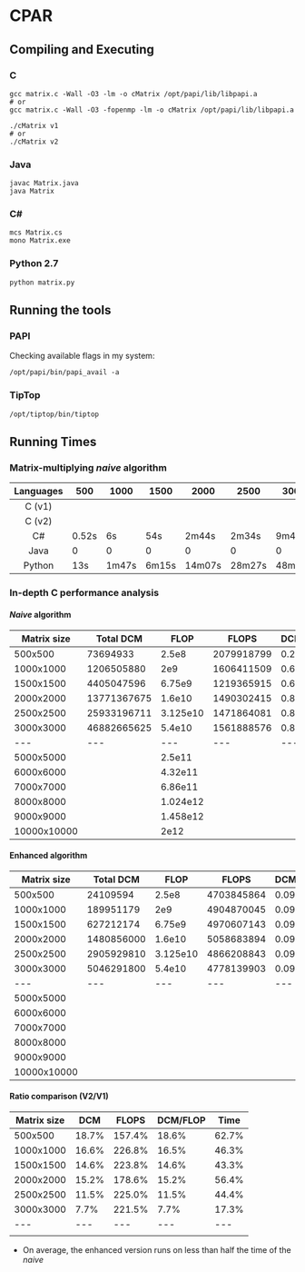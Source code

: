 # CPAR

## Compiling and Executing

### C
```
gcc matrix.c -Wall -O3 -lm -o cMatrix /opt/papi/lib/libpapi.a
# or
gcc matrix.c -Wall -O3 -fopenmp -lm -o cMatrix /opt/papi/lib/libpapi.a

./cMatrix v1
# or
./cMatrix v2
```
### Java
```
javac Matrix.java
java Matrix
```

### C#
```
mcs Matrix.cs
mono Matrix.exe
```

### Python 2.7
```
python matrix.py
```


## Running the tools

### PAPI
Checking available flags in my system:
```
/opt/papi/bin/papi_avail -a
```

### TipTop
```
/opt/tiptop/bin/tiptop
```


## Running Times

### Matrix-multiplying _naive_ algorithm

|Languages | 500 | 1000 | 1500 | 2000 | 2500 | 3000 |
|:--------:|-----|------|------|------|------|------|
| C (v1)   | |
| C (v2)   | |
| C#       |0.52s|  6s  | 54s  |2m44s |2m34s |9m48s |
| Java     |0|0|0|0|0|0|
| Python   | 13s |1m47s |6m15s|14m07s|28m27s|48m05s|

### In-depth C performance analysis

#### _Naive_ algorithm
|Matrix size| Total DCM | FLOP | FLOPS |DCM/FLOP| Time |
|---|---|---|---|---|---|
|  500x500  | 73694933  |2.5e8 |2079918799|0.295 |0.1s|
| 1000x1000 |1206505880 | 2e9  |1606411509|0.603 |1.2s|
| 1500x1500 |4405047596 |6.75e9|1219365915|0.653|5.5s|
| 2000x2000 |13771367675|1.6e10|1490302415|0.861|11s|
| 2500x2500 |25933196711|3.125e10|1471864081|0.83|21s|
| 3000x3000 |46882665625|5.4e10|1561888576|0.868|35s|
|---|---|---|---|---|---|
| 5000x5000 ||2.5e11|
| 6000x6000 ||4.32e11|
| 7000x7000 ||6.86e11|
| 8000x8000 ||1.024e12|
| 9000x9000 ||1.458e12||||
|10000x10000| |2e12| | | |

#### Enhanced algorithm
|Matrix size| Total DCM | FLOP | FLOPS |DCM/FLOP| Time |
|---|---|---|---|---|---|
|  500x500  | 24109594  |2.5e8 |4703845864|0.096|0.05s |
| 1000x1000 | 189951179 | 2e9  |4904870045|0.095| 0.4s |
| 1500x1500 | 627212174 |6.75e9|4970607143|0.093| 1.4s |
| 2000x2000 |1480856000 |1.6e10|5058683894|0.093| 3.2s |
| 2500x2500 |2905929810 |3.125e10|4866208843|0.093|6.4s|
| 3000x3000 |5046291800 |5.4e10|4778139903|0.093| 11s  |
|---|---|---|---|---|---|
| 5000x5000 ||
| 6000x6000 ||
| 7000x7000 ||
| 8000x8000 ||
| 9000x9000 ||
|10000x10000||


#### Ratio comparison (V2/V1)
|Matrix size|DCM|FLOPS|DCM/FLOP|Time|
|---|---|---|---|---|
|  500x500  |18.7%|157.4%|18.6%|62.7%|
| 1000x1000 |16.6%|226.8%|16.5%|46.3%|
| 1500x1500 |14.6%|223.8%|14.6%|43.3%|
| 2000x2000 |15.2%|178.6%|15.2%|56.4%|
| 2500x2500 |11.5%|225.0%|11.5%|44.4%|
| 3000x3000 |7.7% |221.5%|7.7% |17.3%|
|---|---|---|---|---|
||||||

- On average, the enhanced version runs on less than half the time of the _naive_